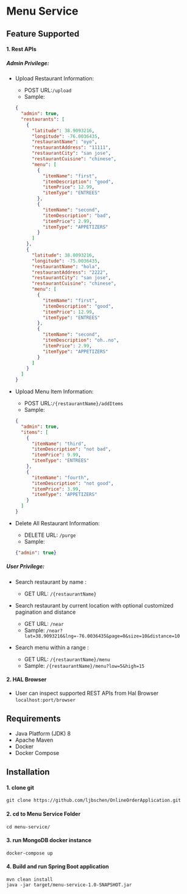 # Menu Service

## Feature Supported
#### 1. Rest APIs
##### Admin Privilege:
* Upload Restaurant Information:
    * POST URL:```/upload``` 
    * Sample: 
    ```json
    {
      "admin": true,
      "restaurants": [
        {
          "latitude": 38.9093216,
          "longitude": -76.0036435,
          "restaurantName": "oyo",
          "restaurantAddress": "11111",
          "restaurantCity": "san jose",
          "restaurantCuisine": "chinese",
          "menu": [
            {
              "itemName": "first",
              "itemDescription": "good",
              "itemPrice": 12.99,
              "itemType": "ENTREES"
            },
            {
              "itemName": "second",
              "itemDescription": "bad",
              "itemPrice": 2.99,
              "itemType": "APPETIZERS"
            }
          ]
        },
        {
          "latitude": 38.8093216,
          "longitude": -75.0036435,
          "restaurantName": "hola",
          "restaurantAddress": "2222",
          "restaurantCity": "san jose",
          "restaurantCuisine": "chinese",
          "menu": [
            {
              "itemName": "first",
              "itemDescription": "good",
              "itemPrice": 12.99,
              "itemType": "ENTREES"
            },
            {
              "itemName": "second",
              "itemDescription": "oh..no",
              "itemPrice": 2.99,
              "itemType": "APPETIZERS"
            }
          ]
        }
      ]
    } 
    ```

* Upload Menu Item Information: 
    * POST URL:```/{restaurantName}/addItems```
    * Sample: 
    ```json
    {
      "admin": true,
      "items": [
        {
          "itemName": "third",
          "itemDescription": "not bad",
          "itemPrice": 9.99,
          "itemType": "ENTREES"
        },
        {
          "itemName": "fourth",
          "itemDescription": "not good",
          "itemPrice": 3.99,
          "itemType": "APPETIZERS"
        }
      ]
    }
    ```
* Delete All Restaurant Information: 
    * DELETE URL: ```/purge```
    * Sample: 
    ```json
    {"admin": true}
    ```
    
##### User Privilege:
* Search restaurant by name :
    * GET URL: ```/{restaurantName}```
    
* Search restaurant by current location with optional customized pagination and distance
    * GET URL: ```/near```
    * Sample: ```/near?lat=38.9093216&lng=-76.0036435&page=0&size=10&distance=10```
    
* Search menu within a range :
    * GET URL: ```/{restaurantName}/menu```
    * Sample: ```/{restaurantName}/menu?low=5&high=15```

#### 2. HAL Browser
* User can inspect supported REST APIs from Hal Browser
```localhost:port/browser```


## Requirements 
* Java Platform (JDK) 8
* Apache Maven
* Docker
* Docker Compose 

## Installation
#### 1. clone git
```aidl
git clone https://github.com/ljbschen/OnlineOrderApplication.git
```

#### 2. cd to Menu Service Folder
```aidl
cd menu-service/
```

#### 3. run MongoDB docker instance
```aidl
docker-compose up
```

#### 4. Build and run Spring Boot application
```aidl
mvn clean install
java -jar target/menu-service-1.0-SNAPSHOT.jar